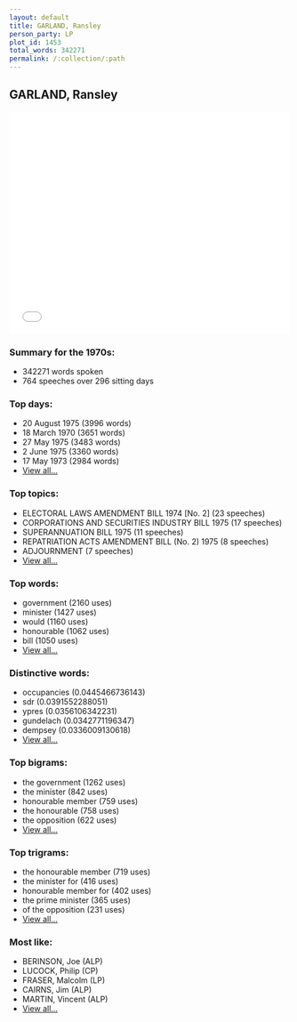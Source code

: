 ```yaml
---
layout: default
title: GARLAND, Ransley
person_party: LP
plot_id: 1453
total_words: 342271
permalink: /:collection/:path
---
```


## GARLAND, Ransley

<iframe width="100%" height="400" frameborder="0" scrolling="no" src="//plot.ly/~wragge/1453.embed"></iframe>


### Summary for the 1970s:

* 342271 words spoken
* 764 speeches over 296 sitting days


### Top days:

* 20 August 1975 (3996 words)
* 18 March 1970 (3651 words)
* 27 May 1975 (3483 words)
* 2 June 1975 (3360 words)
* 17 May 1973 (2984 words)
* [View all...](days/)


### Top topics:

* ELECTORAL LAWS AMENDMENT BILL 1974 [No. 2] (23 speeches)
* CORPORATIONS AND SECURITIES INDUSTRY BILL 1975 (17 speeches)
* SUPERANNUATION BILL 1975 (11 speeches)
* REPATRIATION ACTS AMENDMENT BILL (No. 2) 1975 (8 speeches)
* ADJOURNMENT (7 speeches)
* [View all...](topics/)


### Top words:

* government (2160 uses)
* minister (1427 uses)
* would (1160 uses)
* honourable (1062 uses)
* bill (1050 uses)
* [View all...](words/)


### Distinctive words:

* occupancies (0.0445466736143)
* sdr (0.0391552288051)
* ypres (0.0356106342231)
* gundelach (0.0342771196347)
* dempsey (0.0336009130618)
* [View all...](sig_words/)


### Top bigrams:

* the government (1262 uses)
* the minister (842 uses)
* honourable member (759 uses)
* the honourable (758 uses)
* the opposition (622 uses)
* [View all...](bigrams/)


### Top trigrams:

* the honourable member (719 uses)
* the minister for (416 uses)
* honourable member for (402 uses)
* the prime minister (365 uses)
* of the opposition (231 uses)
* [View all...](trigrams/)


### Most like:

* BERINSON, Joe (ALP)
* LUCOCK, Philip (CP)
* FRASER, Malcolm (LP)
* CAIRNS, Jim (ALP)
* MARTIN, Vincent (ALP)
* [View all...](similarities/)
